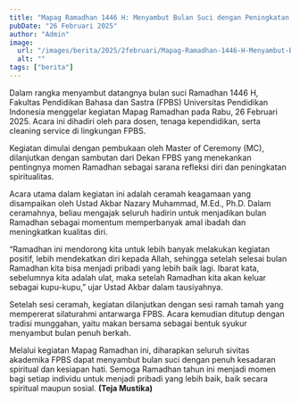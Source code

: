 ```yaml
---
title: "Mapag Ramadhan 1446 H: Menyambut Bulan Suci dengan Peningkatan Spiritualitas"
pubDate: "26 Februari 2025"
author: "Admin"
image:
  url: "/images/berita/2025/2februari/Mapag-Ramadhan-1446-H-Menyambut-Bulan-Suci-dengan-Peningkatan-Spiritualitas-2-1024x576.webp"
  alt: ""
tags: ["berita"]
---
```


Dalam rangka menyambut datangnya bulan suci Ramadhan 1446 H, Fakultas Pendidikan Bahasa dan Sastra (FPBS) Universitas Pendidikan Indonesia menggelar kegiatan Mapag Ramadhan pada Rabu, 26 Februari 2025. Acara ini dihadiri oleh para dosen, tenaga kependidikan, serta cleaning service di lingkungan FPBS.

Kegiatan dimulai dengan pembukaan oleh Master of Ceremony (MC), dilanjutkan dengan sambutan dari Dekan FPBS yang menekankan pentingnya momen Ramadhan sebagai sarana refleksi diri dan peningkatan spiritualitas.

Acara utama dalam kegiatan ini adalah ceramah keagamaan yang disampaikan oleh Ustad Akbar Nazary Muhammad, M.Ed., Ph.D. Dalam ceramahnya, beliau mengajak seluruh hadirin untuk menjadikan bulan Ramadhan sebagai momentum memperbanyak amal ibadah dan meningkatkan kualitas diri.

“Ramadhan ini mendorong kita untuk lebih banyak melakukan kegiatan positif, lebih mendekatkan diri kepada Allah, sehingga setelah selesai bulan Ramadhan kita bisa menjadi pribadi yang lebih baik lagi. Ibarat kata, sebelumnya kita adalah ulat, maka setelah Ramadhan kita akan keluar sebagai kupu-kupu,” ujar Ustad Akbar dalam tausiyahnya.

Setelah sesi ceramah, kegiatan dilanjutkan dengan sesi ramah tamah yang mempererat silaturahmi antarwarga FPBS. Acara kemudian ditutup dengan tradisi munggahan, yaitu makan bersama sebagai bentuk syukur menyambut bulan penuh berkah.

Melalui kegiatan Mapag Ramadhan ini, diharapkan seluruh sivitas akademika FPBS dapat menyambut bulan suci dengan penuh kesadaran spiritual dan kesiapan hati. Semoga Ramadhan tahun ini menjadi momen bagi setiap individu untuk menjadi pribadi yang lebih baik, baik secara spiritual maupun sosial. **(Teja Mustika)**